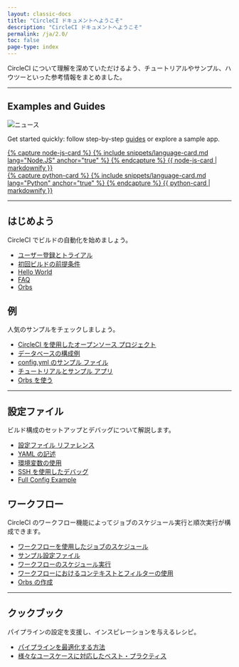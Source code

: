 ```yaml
---
layout: classic-docs
title: "CircleCI ドキュメントへようこそ"
description: "CircleCI ドキュメントへようこそ"
permalink: /ja/2.0/
toc: false
page-type: index
---
```


CircleCI について理解を深めていただけるよう、チュートリアルやサンプル、ハウツーといった参考情報をまとめました。

<hr class="hidden-xs" />

<div class="row loading-deferred">
  <div class="treatment col-xs-12">
    <span id="homepage-guide-links"><h2>Examples and Guides</h2><img src="{{ site.baseurl }}/assets/img/compass/new.svg" alt="ニュース"></span>
    <p>Get started quickly: follow step-by-step <a href="{{site.baseurl}}/2.0/tutorials/">guides</a> or explore a sample app.</p>
  </div>
  <div class="treatment col-xs-12 col-sm-6">
    <a class="no-external-icon col-sm-12" href="{{site.baseurl}}/ja/2.0/language-javascript/">
      <div class="card col-sm-12">
        {% capture node-js-card %}
          {% include snippets/language-card.md lang="Node.JS" anchor="true" %}
        {% endcapture %}
        {{ node-js-card | markdownify }}
      </div>
    </a>
  </div>
  <div class="treatment col-xs-12 col-sm-6">
    <a class="no-external-icon col-sm-12" href="{{site.baseurl}}/ja/2.0/language-python/">
      <div class="card col-sm-12">
        {% capture python-card %}
          {% include snippets/language-card.md lang="Python" anchor="true" %}
        {% endcapture %}
        {{ python-card | markdownify }}
      </div>
    </a>
  </div>
  <div class="treatment col-xs-12">
    <hr />
  </div>
  <div class="col-xs-12 col-sm-6">
    <h2>はじめよう</h2>
    <p>CircleCI でビルドの自動化を始めましょう。</p>
    <ul>
      <li><a href="{{ site.baseurl }}/ja/2.0/first-steps/">ユーザー登録とトライアル</a></li>
      <li><a href="{{ site.baseurl }}/ja/2.0/getting-started/">初回ビルドの前提条件</a></li>
      <li><a href="{{ site.baseurl }}/ja/2.0/hello-world/">Hello World</a></li>
      <li><a href="{{ site.baseurl }}/ja/2.0/faq/">FAQ</a></li>
      <li><a href="{{ site.baseurl }}/ja/2.0/orb-intro/">Orbs</a></li>
    </ul>
  </div>
  <div class="col-xs-12 col-sm-6">
    <h2>例</h2>
    <p>人気のサンプルをチェックしましょう。</p>
    <ul>
        <li><a href="{{ site.baseurl }}/ja/2.0/example-configs/">CircleCI を使用したオープンソース プロジェクト</a></li>
        <li><a href="{{ site.baseurl }}/ja/2.0/postgres-config/">データベースの構成例</a></li>
        <li><a href="{{ site.baseurl }}/ja/2.0/sample-config/">config.yml のサンプル ファイル</a></li>
        <li><a href="{{ site.baseurl }}/ja/2.0/tutorials/">チュートリアルとサンプル アプリ</a></li>
        <li><a href="{{ site.baseurl }}/ja/2.0/orb-concepts/">Orbs を使う</a></li>
      </ul>
  </div>
  <div class="col-xs-12">
    <hr />
  </div>
  <div class="col-xs-12 col-sm-6">
    <h2>設定ファイル</h2>
    <p>ビルド構成のセットアップとデバッグについて解説します。</p>
    <ul>
      <li><a href="{{ site.baseurl }}/ja/2.0/configuration-reference/">設定ファイル リファレンス</a></li>
      <li><a href="{{ site.baseurl }}/ja/2.0/writing-yaml/">YAML の記述</a></li>
      <li><a href="{{ site.baseurl }}/ja/2.0/env-vars/">環境変数の使用</a></li>
      <li><a href="{{ site.baseurl }}/ja/2.0/ssh-access-jobs/">SSH を使用したデバッグ</a></li>
      <li id="full-config-example"><a href="{{ site.baseurl }}/ja/2.0/configuration-reference/#example-full-configuration">Full Config Example</a></li>
    </ul>
  </div>
  <div class="col-xs-12 col-sm-6">
    <h2>ワークフロー</h2>
    <p>CircleCI のワークフロー機能によってジョブのスケジュール実行と順次実行が構成できます。</p>
    <ul>
      <li><a href="{{ site.baseurl }}/ja/2.0/workflows/">ワークフローを使用したジョブのスケジュール</a></li>
      <li><a href="{{ site.baseurl }}/ja/2.0/workflows/#workflows-configuration-examples">サンプル設定ファイル</a></li>
      <li><a href="{{ site.baseurl }}/ja/2.0/workflows/#scheduling-a-workflow">ワークフローのスケジュール実行</a></li>
      <li><a href="{{ site.baseurl }}/ja/2.0/workflows/#using-contexts-and-filtering-in-your-
      workflows">ワークフローにおけるコンテキストとフィルターの使用</a></li>
      <li><a href="{{ site.baseurl }}/ja/2.0/creating-orbs/">Orbs の作成</a></li>
    </ul>
  </div>
   <div class="col-xs-12">
    <hr />
  </div>
   <div class="col-xs-12 col-sm-6">
    <h2>クックブック</h2>
    <p>パイプラインの設定を支援し、インスピレーションを与えるレシピ。</p>
    <ul>
      <li><a href="{{ site.baseurl }}/ja/2.0/optimization-cookbook/">パイプラインを最適化する方法</a></li>
      <li><a href="{{ site.baseurl }}/2.0/configuration-cookbook">様々なユースケースに対応したベスト・プラクティス</a></li>
    </ul>
  </div>
</div>

